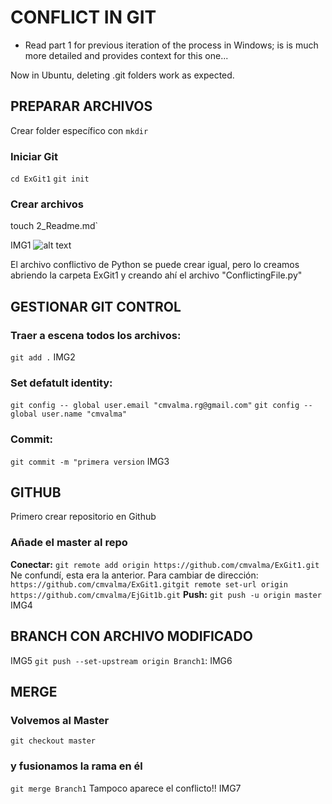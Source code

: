 # CONFLICT IN GIT

* Read part 1 for previous iteration of the process in Windows; is is much more detailed and provides context for this one...

Now in Ubuntu, deleting .git folders work as expected. 

## PREPARAR ARCHIVOS
Crear folder específico con `mkdir`
### Iniciar Git 
`cd ExGit1`
`git init` 

### Crear archivos
touch 2_Readme.md`

IMG1
![alt text](EjGit1b/Pictures/IMG1.png)
      

El archivo conflictivo de Python se puede crear igual, pero lo creamos abriendo la carpeta ExGit1 y creando ahí el archivo "ConflictingFile.py"

## GESTIONAR GIT CONTROL
### Traer a escena todos los archivos:
`git add .`
IMG2
### Set defatult identity:
`git config -- global user.email "cmvalma.rg@gmail.com"`
`git config --global user.name "cmvalma"`
### Commit:
`git commit -m "primera version`
IMG3

## GITHUB 
Primero crear repositorio en Github 
### Añade el master al repo
**Conectar:** 
 `git remote add origin https://github.com/cmvalma/ExGit1.git`
Ne confundí, esta era la anterior. Para cambiar de dirección:
`https://github.com/cmvalma/ExGit1.gitgit remote set-url origin  https://github.com/cmvalma/EjGit1b.git`
**Push:**
`git push -u origin master`
IMG4

## BRANCH CON ARCHIVO MODIFICADO

IMG5
`git push --set-upstream origin Branch1`:
IMG6

## MERGE 
### Volvemos al Master
`git checkout master`
### y fusionamos la rama en él
`git merge Branch1`
Tampoco aparece el conflicto!! 
IMG7
